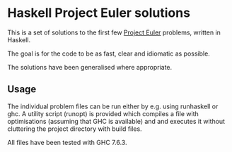 Haskell Project Euler solutions
===============================
This is a set of solutions to the first few [Project Euler](https://projecteuler.net/) problems, written in Haskell.

The goal is for the code to be as fast, clear and idiomatic as possible.

The solutions have been generalised where appropriate.

Usage
-----
The individual problem files can be run either by e.g. using runhaskell or ghc.
A utility script (runopt) is provided which compiles a file with optimisations (assuming that GHC is available) and and executes it without cluttering the project directory with build files.

All files have been tested with GHC 7.6.3.
